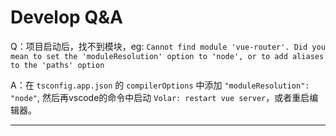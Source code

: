 # Develop Q&A
Q：项目启动后，找不到模块，eg: `Cannot find module 'vue-router'. Did you mean to set the 'moduleResolution' option to 'node', or to add aliases to the 'paths' option`

A：在 `tsconfig.app.json` 的 `compilerOptions` 中添加 `"moduleResolution": "node"`, 然后再vscode的命令中启动 `Volar: restart vue server`，或者重启编辑器。

---

